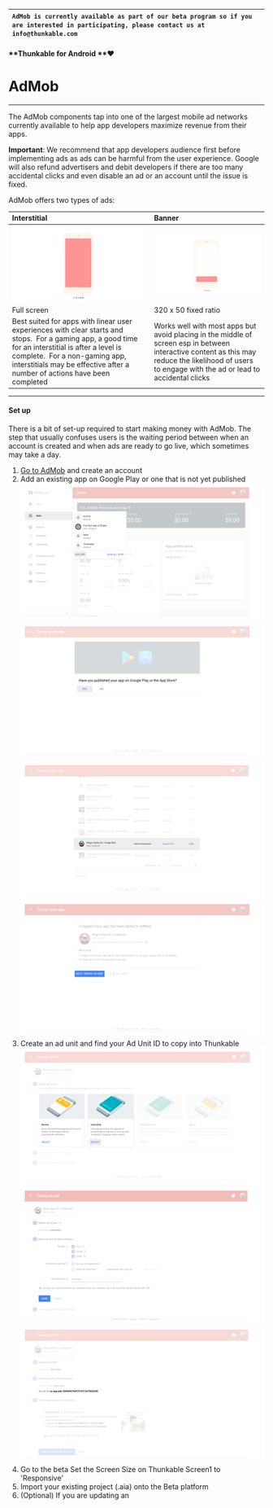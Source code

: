 | `AdMob is currently available as part of our beta program so if you are interested in participating, please contact us at info@thunkable.com` |
| :--- |


#### **Thunkable for Android **❤

# AdMob 

---

The AdMob components tap into one of the largest mobile ad networks currently available to help app developers maximize revenue from their apps.  

**Important**: We recommend that app developers audience first before implementing ads as ads can be harmful from the user experience. Google will also refund advertisers and debit developers if there are too many accidental clicks and even disable an ad or an account until the issue is fixed.

AdMob offers two types of ads:

| Interstitial | Banner |
| :--- | :--- |
| ![](/assets/admob-fig-1.png) | ![](/assets/admob-fig-2.png) |
| Full screen | 320 x 50 fixed ratio |
| Best suited for apps with linear user experiences with clear starts and stops.  For a gaming app, a good time for an interstitial is after a level is complete.  For a non-gaming app, interstitials may be effective after a number of actions have been completed | Works well with most apps but avoid placing in the middle of screen esp in between interactive content as this may reduce the likelihood of users to engage with the ad or lead to accidental clicks |

---

#### Set up

There is a bit of set-up required to start making money with AdMob.  The step that usually confuses users is the waiting period between when an account is created and when ads are ready to go live, which sometimes may take a day.

1. [Go to AdMob](https://www.google.com/admob/) and create an account 
2. Add an existing app on Google Play or one that is not yet published ![](/assets/admob-fig-3.png)![](/assets/admob-fig-4.png)![](/assets/admob-fig-5.png)![](/assets/admob-fig-6.png)
3. Create an ad unit and find your Ad Unit ID to copy into Thunkable  ![](/assets/admob-fig-7.png)![](/assets/admob-fig-8.png)![](/assets/admob-fig-9.png)
4. Go to the beta Set the Screen Size on Thunkable Screen1 to 'Responsive'
5. Import your existing project \(.aia\) onto the Beta platform
6. \(Optional\) If you are updating an 





